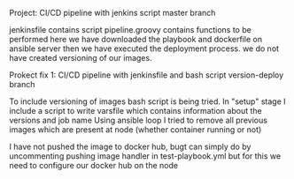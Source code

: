 Project: CI/CD pipeline with jenkins script master branch

jenkinsfile contains script
pipeline.groovy contains functions to be performed
here we have downloaded the playbook and dockerfile on ansible server then we have executed the deployment process.
we do not have created versioning of our images.

Prokect fix 1: CI/CD pipeline with jenkinsfile and bash script version-deploy branch

To include versioning of images bash script is being tried.
In "setup" stage I include a script to write varsfile which contains information about the versions and job name
Using ansible loop I tried to remove all previous images which are present at node (whether container running or not)

I have not pushed the image to docker hub, bugt can simply do by uncommenting pushing image handler in test-playbook.yml
but for this we need to configure our docker hub on the node
